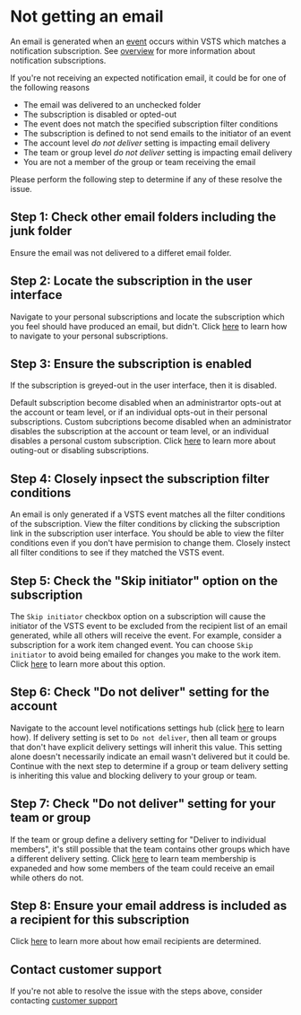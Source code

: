 # Not getting an email

An email is generated when an [event](oob-supported-event-types.md) occurs within VSTS which matches a notification subscription.  See [overview](about-notifications.md) for more information about notification subscriptions.

If you're not receiving an expected notification email, it could be for one of the following reasons

* The email was delivered to an unchecked folder
* The subscription is disabled or opted-out
* The event does not match the specified subscription filter conditions
* The subscription is defined to not send emails to the initiator of an event
* The account level _do not deliver_ setting is impacting email delivery
* The team or group level _do not deliver_ setting is impacting email delivery
* You are not a member of the group or team receiving the email

Please perform the following step to determine if any of these resolve the issue.

## Step 1: Check other email folders including the junk folder
Ensure the email was not delivered to a differet email folder.

## Step 2: Locate the subscription in the user interface
Navigate to your personal subscriptions and locate the subscription which you feel should have produced an email, but didn't.  Click [here]() to learn how to navigate to your personal subscriptions.

## Step 3: Ensure the subscription is enabled
If the subscription is greyed-out in the user interface, then it is disabled.

Default subscription become disabled when an administrartor opts-out at the account or team level, or if an individual opts-out in their personal subscriptions. Custom subcriptions become disabled when an administrator disables the subscription at the account or team level, or an individual disables a personal custom subscription.  Click [here](howto-disable-subscriptions.md) to learn more about outing-out or disabling subscriptions.

## Step 4: Closely inpsect the subscription filter conditions
An email is only generated if a VSTS event matches all the filter conditions of the subscription. View the filter conditions by clicking the subscription link in the subscription user interface.  You should be able to view the filter conditions even if you don't have permision to change them.  Closely instect all filter conditions to see if they matched the VSTS event.

## Step 5: Check the "Skip initiator" option on the subscription
The `Skip initiator` checkbox option on a subscription will cause the initiator of the VSTS event to be excluded from the recipient list of an email generated, while all others will receive the event.  For example, consider a subscription for a work item changed event.  You can choose `Skip initiator` to avoid being emailed for changes you make to the work item.  Click [here](howto-exclude-self-from-email.md) to learn more about this option.

## Step 6: Check "Do not deliver" setting for the account
Navigate to the account level notifications settings hub (click [here](howto-manage-account-notifications-settings.md#manage-the-default-delivery-setting) to learn how).  If delivery setting is set to `Do not deliver`, then all team or groups that don't have explicit delivery settings will inherit this value.  This setting alone doesn't necessarily indicate an email wasn't delivered but it could be.  Continue with the next step to determine if a group or team delivery setting is inheriting this value and blocking delivery to your group or team.

## Step 7: Check "Do not deliver" setting for your team or group
 If the team or group define a delivery setting for "Deliver to individual members", it's still possible that the team contains other groups which have a different delivery setting.  Click [here](concepts-group-expansion-for-email.md) to learn team membership is expaneded and how some members of the team could receive an email while others do not.

## Step 8: Ensure your email address is included as a recipient for this subscription
Click [here]() to learn more about how email recipients are determined.

## Contact customer support
If you're not able to resolve the issue with the steps above, consider contacting [customer support](troubleshoot-contact-support.md)



